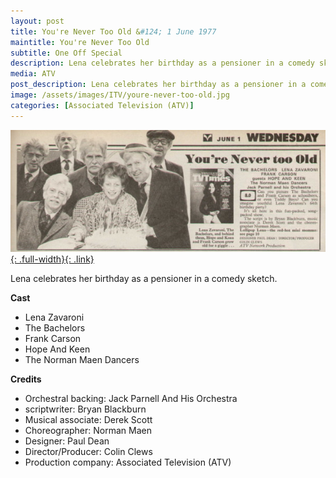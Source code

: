 ```yaml
---
layout: post
title: You're Never Too Old &#124; 1 June 1977
maintitle: You're Never Too Old
subtitle: One Off Special
description: Lena celebrates her birthday as a pensioner in a comedy sketch.
media: ATV
post_description: Lena celebrates her birthday as a pensioner in a comedy sketch.
image: /assets/images/ITV/youre-never-too-old.jpg
categories: [Associated Television (ATV)]
---
```


[![TVTimes](/assets/images/ITV/youre-never-too-old.jpg){: .full-width}{: .link}](/tv%20guides/1977/05/28/TVTimes.html)

Lena celebrates her birthday as a pensioner in a comedy sketch.

**Cast**
* Lena Zavaroni
* The Bachelors
* Frank Carson
* Hope And Keen
* The Norman Maen Dancers

**Credits**
* Orchestral backing: Jack Parnell And His Orchestra
* scriptwriter: Bryan Blackburn
* Musical associate: Derek Scott
* Choreographer: Norman Maen
* Designer: Paul Dean
* Director/Producer: Colin Clews
* Production company: Associated Television (ATV)

